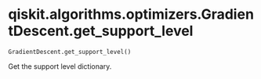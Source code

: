 # qiskit.algorithms.optimizers.GradientDescent.get\_support\_level

`GradientDescent.get_support_level()`

Get the support level dictionary.

